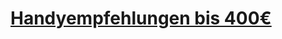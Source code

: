 # <a name="Handyempfehlungen"></a>
# <a href="Handyempfehlungen-3.html">Handyempfehlungen bis 400€</a>
<!--stackedit_data:
eyJoaXN0b3J5IjpbMTE3MTkyNTUwNV19
-->
